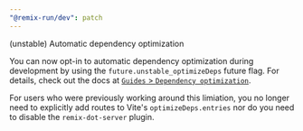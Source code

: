 ```yaml
---
"@remix-run/dev": patch
---
```


(unstable) Automatic dependency optimization

You can now opt-in to automatic dependency optimization during development by using the `future.unstable_optimizeDeps` future flag.
For details, check out the docs at [`Guides` > `Dependency optimization`](https://remix.run/docs/en/main/guides/dependency-optimization).

For users who were previously working around this limiation, you no longer need to explicitly add routes to Vite's `optimizeDeps.entries` nor do you need to disable the `remix-dot-server` plugin.
